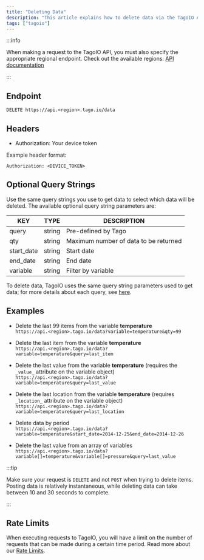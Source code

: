 ```yaml
---
title: "Deleting Data"
description: "This article explains how to delete data via the TagoIO API, including the endpoint, required headers, and optional query string parameters used to select which data to remove."
tags: ["tagoio"]
---
```

:::info

When making a request to the TagoIO API, you must also specify the appropriate regional endpoint. Check out the available regions: [API documentation](https://api.docs.tago.io/)

:::

## Endpoint
```
DELETE https://api.<region>.tago.io/data
```

## Headers
- Authorization: Your device token

Example header format:
```http
Authorization: <DEVICE_TOKEN>
```

## Optional Query Strings
Use the same query strings you use to get data to select which data will be deleted. The available optional query string parameters are:

| KEY        | TYPE   | DESCRIPTION                         |
|------------|--------|-------------------------------------|
| query      | string | Pre-defined by Tago                 |
| qty        | string | Maximum number of data to be returned |
| start_date | string | Start date                          |
| end_date   | string | End date                            |
| variable   | string | Filter by variable                  |

To delete data, TagoIO uses the same query string parameters used to get data; for more details about each query, see [here](/docs/tagoio/api/getting-data).

## Examples

- Delete the last 99 items from the variable **temperature**  
  `https://api.<region>.tago.io/data?variable=temperature&qty=99`

- Delete the last item from the variable **temperature**  
  `https://api.<region>.tago.io/data?variable=temperature&query=last_item`

- Delete the last value from the variable **temperature** (requires the `_value_` attribute on the variable object)  
  `https://api.<region>.tago.io/data?variable=temperature&query=last_value`

- Delete the last location from the variable **temperature** (requires `_location_` attribute on the variable object)  
  `https://api.<region>.tago.io/data?variable=temperature&query=last_location`

- Delete data by period  
  `https://api.<region>.tago.io/data?variable=temperature&start_date=2014-12-25&end_date=2014-12-26`

- Delete the last value from an array of variables  
  `https://api.<region>.tago.io/data?variable[]=temperature&variable[]=pressure&query=last_value`

:::tip

Make sure your request is `DELETE` and not `POST` when trying to delete items. Posting data is relatively instantaneous, while deleting data can take between 10 and 30 seconds to complete.

:::

## Rate Limits
When executing requests to TagoIO, you will have a limit on the number of requests that can be made during a certain time period. Read more about our [Rate Limits](/docs/tagoio/api/rate-limits-hard-limits).